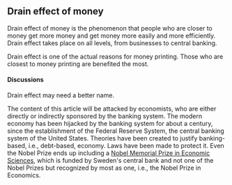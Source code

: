 ## Drain effect of money

Drain effect of money is the phenomenon that people who are closer to money get more money and get money more easily and more efficiently. Drain effect takes place on all levels, from businesses to central banking.

Drain effect is one of the actual reasons for money printing. Those who are closest to money printing are benefited the most.

#### Discussions

Drain effect may need a better name.

The content of this article will be attacked by economists, who are either directly or indirectly sponsored by the banking system. The modern economy has been hijacked by the banking system for about a century, since the establishment of the Federal Reserve System, the central banking system of the United States. Theories have been created to justify banking-based, i.e., debt-based, economy. Laws have been made to protect it. Even the Nobel Prize ends up including a [Nobel Memorial Prize in Economic Sciences](https://en.wikipedia.org/wiki/Nobel_Memorial_Prize_in_Economic_Sciences), which is funded by Sweden's central bank and not one of the Nobel Prizes but recognized by most as one, i.e., the Nobel Prize in Economics.
